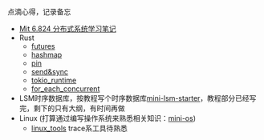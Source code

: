 点滴心得，记录备忘
  
* [Mit 6.824 分布式系统学习笔记](/MIT%206.824%20distributed%20systems.md)
* Rust
  * [futures](rust/futures.md)
  * [hashmap](rust/hashmap.md)
  * [pin](rust/pin.md)
  * [send&sync](rust/send_sync.md)
  * [tokio_runtime](rust/tokio_runtime.md)
  * [for_each_concurrent](rust/for_each_concurrent.md)
* LSM时序数据库，按教程写个时序数据库[mini-lsm-starter](https://github.com/dlhxzb/mini-lsm/tree/main/mini-lsm-starter)，教程部分已经写完，剩下的只有大纲，有时间再做
* Linux (打算通过编写操作系统来熟悉相关知识：[mini-os](https://github.com/dlhxzb/mini-os))
  * [linux_tools](linux/linux_tools.md) trace系工具待熟悉